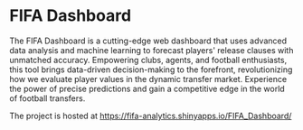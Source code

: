 # FIFA Dashboard

The FIFA Dashboard is a cutting-edge web dashboard that uses advanced data analysis and machine learning to forecast players' release clauses with unmatched accuracy. Empowering clubs, agents, and football enthusiasts, this tool brings data-driven decision-making to the forefront, revolutionizing how we evaluate player values in the dynamic transfer market. Experience the power of precise predictions and gain a competitive edge in the world of football transfers.

The project is hosted at https://fifa-analytics.shinyapps.io/FIFA_Dashboard/

